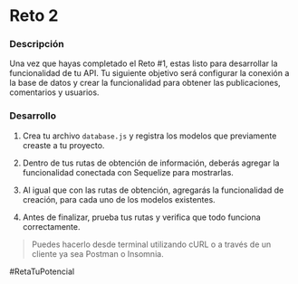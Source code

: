 # Reto 2
### Descripción
Una vez que hayas completado el Reto #1, estas listo para desarrollar la funcionalidad de tu API. Tu siguiente objetivo será configurar la conexión a la base de datos y crear la funcionalidad para obtener las publicaciones, comentarios y usuarios.

### Desarrollo
1. Crea tu archivo `database.js` y registra los modelos que previamente creaste a tu proyecto.

2. Dentro de tus rutas de obtención de información, deberás agregar la funcionalidad conectada con Sequelize para mostrarlas.

3. Al igual que con las rutas de obtención, agregarás la funcionalidad de creación, para cada uno de los modelos existentes.

4. Antes de finalizar, prueba tus rutas y verifica que todo funciona correctamente.
> Puedes hacerlo desde terminal utilizando cURL o a través de un cliente ya sea Postman o Insomnia.

#RetaTuPotencial
